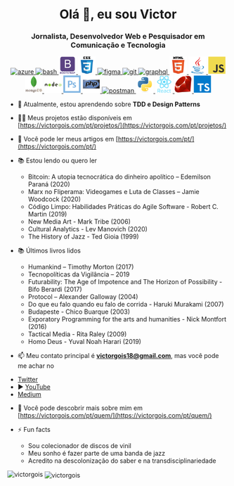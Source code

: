 <h1 align="center">Olá 👋, eu sou Victor</h1>
<h3 align="center">Jornalista, Desenvolvedor Web e Pesquisador em Comunicação e Tecnologia</h3>
<div></div>
<p align="center"> <a href="https://azure.microsoft.com/en-in/" target="_blank"> <img src="https://www.vectorlogo.zone/logos/microsoft_azure/microsoft_azure-icon.svg" alt="azure" width="40" height="40"/> </a> <a href="https://www.gnu.org/software/bash/" target="_blank"> <img src="https://www.vectorlogo.zone/logos/gnu_bash/gnu_bash-icon.svg" alt="bash" width="40" height="40"/> </a> <a href="https://getbootstrap.com" target="_blank"> <img src="https://raw.githubusercontent.com/devicons/devicon/master/icons/bootstrap/bootstrap-plain-wordmark.svg" alt="bootstrap" width="40" height="40"/> </a> <a href="https://www.w3schools.com/css/" target="_blank"> <img src="https://raw.githubusercontent.com/devicons/devicon/master/icons/css3/css3-original-wordmark.svg" alt="css3" width="40" height="40"/> </a> <a href="https://www.figma.com/" target="_blank"> <img src="https://www.vectorlogo.zone/logos/figma/figma-icon.svg" alt="figma" width="40" height="40"/> </a> <a href="https://git-scm.com/" target="_blank"> <img src="https://www.vectorlogo.zone/logos/git-scm/git-scm-icon.svg" alt="git" width="40" height="40"/> </a> <a href="https://graphql.org" target="_blank"> <img src="https://www.vectorlogo.zone/logos/graphql/graphql-icon.svg" alt="graphql" width="40" height="40"/> </a> <a href="https://www.w3.org/html/" target="_blank"> <img src="https://raw.githubusercontent.com/devicons/devicon/master/icons/html5/html5-original-wordmark.svg" alt="html5" width="40" height="40"/> </a> <a href="https://www.java.com" target="_blank"> <img src="https://raw.githubusercontent.com/devicons/devicon/master/icons/java/java-original.svg" alt="java" width="40" height="40"/> </a> <a href="https://developer.mozilla.org/en-US/docs/Web/JavaScript" target="_blank"> <img src="https://raw.githubusercontent.com/devicons/devicon/master/icons/javascript/javascript-original.svg" alt="javascript" width="40" height="40"/> </a> <a href="https://www.mongodb.com/" target="_blank"> <img src="https://raw.githubusercontent.com/devicons/devicon/master/icons/mongodb/mongodb-original-wordmark.svg" alt="mongodb" width="40" height="40"/> </a> <a href="https://nodejs.org" target="_blank"> <img src="https://raw.githubusercontent.com/devicons/devicon/master/icons/nodejs/nodejs-original-wordmark.svg" alt="nodejs" width="40" height="40"/> </a> <a href="https://www.photoshop.com/en" target="_blank"> <img src="https://raw.githubusercontent.com/devicons/devicon/master/icons/photoshop/photoshop-line.svg" alt="photoshop" width="40" height="40"/> </a> <a href="https://www.php.net" target="_blank"> <img src="https://raw.githubusercontent.com/devicons/devicon/master/icons/php/php-original.svg" alt="php" width="40" height="40"/> </a> <a href="https://postman.com" target="_blank"> <img src="https://www.vectorlogo.zone/logos/getpostman/getpostman-icon.svg" alt="postman" width="40" height="40"/> </a> <a href="https://www.python.org" target="_blank"> <img src="https://raw.githubusercontent.com/devicons/devicon/master/icons/python/python-original.svg" alt="python" width="40" height="40"/> </a> <a href="https://reactjs.org/" target="_blank"> <img src="https://raw.githubusercontent.com/devicons/devicon/master/icons/react/react-original-wordmark.svg" alt="react" width="40" height="40"/> </a> <a href="https://www.ruby-lang.org/en/" target="_blank"> <img src="https://raw.githubusercontent.com/devicons/devicon/master/icons/ruby/ruby-original.svg" alt="ruby" width="40" height="40"/> </a> <a href="https://www.typescriptlang.org/" target="_blank"> <img src="https://raw.githubusercontent.com/devicons/devicon/master/icons/typescript/typescript-original.svg" alt="typescript" width="40" height="40"/> </a> </p>

- 🌱 Atualmente, estou aprendendo sobre **TDD e Design Patterns**

- 👨‍💻 Meus projetos estão disponíveis em [https://victorgois.com/pt/projetos/](https://victorgois.com/pt/projetos/)

- 📝 Você pode ler meus artigos em [https://victorgois.com/pt/](https://victorgois.com/pt/)

- 📚 Estou lendo ou quero ler
  * Bitcoin: A utopia tecnocrática do dinheiro apolítico – Edemilson Paraná (2020)
  * Marx no Fliperama: Videogames e Luta de Classes – Jamie Woodcock (2020)
  * Código Limpo: Habilidades Práticas do Agile Software - Robert C. Martin (2019)
  * New Media Art - Mark Tribe (2006)
  * Cultural Analytics - Lev Manovich (2020)
  * The History of Jazz - Ted Gioia (1999)


- 📚 Últimos livros lidos
  * Humankind – Timothy Morton (2017)
  * Tecnopolíticas da Vigilância – 2019
  * Futurability: The Age of Impotence and The Horizon of Possibility - Bifo Berardi (2017)
  * Protocol – Alexander Galloway (2004)
  * Do que eu falo quando eu falo de corrida - Haruki Murakami (2007)
  * Budapeste - Chico Buarque (2003)
  * Exporatory Programming for the arts and humanities - Nick Montfort (2016)
  * Tactical Media - Rita Raley (2009)
  * Homo Deus - Yuval Noah Harari (2019)


- 📫 Meu contato principal é **victorgois18@gmail.com**, mas você pode me achar no
 * [Twitter](https://twitter.com/victorgoisp)
 * ▶️ [YouTube](https://www.youtube.com/channel/UCklJJvb043h5KB7kZ2-tO3Q)
 * [Medium](https://medium.com/dgtl-mente)

- 📄 Você pode descobrir mais sobre mim em [https://victorgois.com/pt/quem/](https://victorgois.com/pt/quem/)

- ⚡ Fun facts 
  * Sou colecionador de discos de vinil
  * Meu sonho é fazer parte de uma banda de jazz
  * Acredito na descolonização do saber e na transdisciplinariedade


<p><img align="left" src="https://github-readme-stats.vercel.app/api/top-langs?username=victorgois&show_icons=true&locale=en&layout=compact" alt="victorgois" /></p>

<p>&nbsp;<img align="center" src="https://github-readme-stats.vercel.app/api?username=victorgois&show_icons=true&locale=en" alt="victorgois" /></p>

